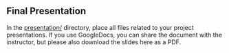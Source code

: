 ## Final Presentation

In the [presentation/](presentation) directory, place all files related to your
project presentations.  If you use GoogleDocs, you can share the document with
the instructor, but please also download the slides here as a PDF.
